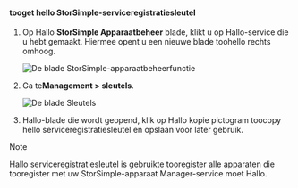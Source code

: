 <!--author=alkohli last changed: 06/22/17-->

#### <a name="tooget-hello-storsimple-service-registration-key"></a>tooget hello StorSimple-serviceregistratiesleutel

1. Op Hallo **StorSimple Apparaatbeheer** blade, klikt u op Hallo-service die u hebt gemaakt. Hiermee opent u een nieuwe blade toohello rechts omhoog.
   
     ![De blade StorSimple-apparaatbeheerfunctie](./media/storsimple-8000-get-service-registration-key/createssdevman5.png)

2.  Ga te**Management > sleutels**.
   
     ![De blade Sleutels](./media/storsimple-8000-get-service-registration-key/getregkey2.png)

3.  Hallo-blade die wordt geopend, klik op Hallo kopie pictogram toocopy hello serviceregistratiesleutel en opslaan voor later gebruik.

> [!NOTE]
> Hallo serviceregistratiesleutel is gebruikte tooregister alle apparaten die tooregister met uw StorSimple-apparaat Manager-service moet Hallo.


